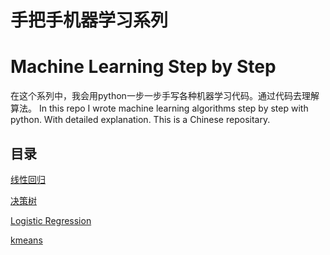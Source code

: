 # 手把手机器学习系列
# Machine Learning Step by Step
在这个系列中，我会用python一步一步手写各种机器学习代码。通过代码去理解算法。
In this repo I wrote machine learning algorithms step by step with python. With detailed explanation. 
This is a Chinese repositary.

## 目录

[线性回归](https://github.com/juwikuang/machine_learning_step_by_step/blob/master/linear_regression.ipynb)

[决策树](https://github.com/juwikuang/machine_learning_step_by_step/blob/master/decision_tree.ipynb)

[Logistic Regression](https://github.com/juwikuang/machine_learning_step_by_step/blob/master/logistic_regression.ipynb)

[kmeans](https://github.com/juwikuang/machine_learning_step_by_step/blob/master/kmeans.ipynb)


